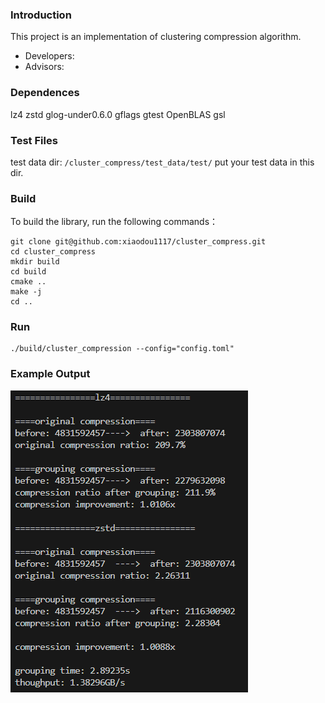 ### Introduction
This project is an implementation of clustering compression algorithm.
* Developers:
* Advisors:

### Dependences
lz4 zstd glog-under0.6.0 gflags gtest OpenBLAS gsl

### Test Files
test data dir: `/cluster_compress/test_data/test/`
put your test data in this dir.

### Build
To build the library, run the following commands：
```
git clone git@github.com:xiaodou1117/cluster_compress.git
cd cluster_compress
mkdir build
cd build
cmake ..
make -j
cd ..
```

### Run
```
./build/cluster_compression --config="config.toml"
```

### Example Output
![Example Output](example_output.png)